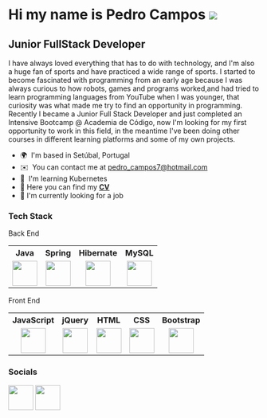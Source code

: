 Hi my name is Pedro Campos ![](https://user-images.githubusercontent.com/18350557/176309783-0785949b-9127-417c-8b55-ab5a4333674e.gif)
====================================================================================================================================

Junior FullStack Developer
--------------------------

I have always loved everything that has to do with technology, and I'm also a huge fan of sports and have practiced a wide range of sports. I started to become fascinated with programming from an early age because I was always curious to how robots, games and programs worked,and had tried to learn programming languages from YouTube when I was younger, that curiosity was what made me try to find an opportunity in programming. Recently I became a Junior Full Stack Developer and just completed an Intensive Bootcamp @ Academia de Código, now I'm looking for my first opportunity to work in this field, in the meantime I've been doing other courses in different learning platforms and some of my own projects.

* 🌍  I'm based in Setúbal, Portugal
* ✉️  You can contact me at [pedro\_campos7@hotmail.com](mailto:pedro_campos7@hotmail.com)
* 🧠  I'm learning Kubernetes
* 📖 Here you can find my <a href="https://drive.google.com/file/d/15_AAaEfSLF4IhzSaR1LoDLQyPVHsQzQD/view?usp=sharing%22%3EHERE"><b>CV</b></a>
* 💼 I'm currently looking for a job

### Tech Stack

<p> Back End </p>

<table>
<tr>
<th>Java</th>
<th>Spring</th>
<th>Hibernate</th>
<th>MySQL</th>

</tr>
<tr>
<td align="center"><img align="center" src="https://www.svgrepo.com/show/303388/java-4-logo.svg" height=50 width=50></td>
<td align="center"><img align="center" src="https://seeklogo.com/images/S/spring-logo-9A2BC78AAF-seeklogo.com.png" height=50 width=50></td>
<td align="center"><img src="https://seeklogo.com/images/H/hibernate-logo-8C95C75A24-seeklogo.com.png" height=50 width=50></td>
<td align="center"><img src="https://www.vectorlogo.zone/logos/mysql/mysql-official.svg" height=50 width=50></td>
</tr>
</table>

<p> Front End </p>

<table>
<tr>
<th>JavaScript</th>
<th>jQuery</th>
<th>HTML</th>
<th>CSS</th>
<th>Bootstrap</th>
</tr>
<tr>
<td align="center"><img src="https://upload.wikimedia.org/wikipedia/commons/9/99/Unofficial_JavaScript_logo_2.svg" height=50 width=50></td>
<td align="center"><img src="https://user-images.githubusercontent.com/72756958/196269480-c6d70b96-0268-4e52-874b-b8ad6bfed4e6.png" height=50 width=50></td>
<td align="center"><img src="https://cdn.worldvectorlogo.com/logos/html-1.svg" height=50 width=50></td>
<td align="center"><img src="https://seeklogo.com/images/C/css-3-logo-023C1A7171-seeklogo.com.png" height=50 width=50></td>
<td align="center"><img align="center" src="https://upload.wikimedia.org/wikipedia/commons/b/b2/Bootstrap_logo.svg" height=50 width=50></td>
</tr>
</table>


### Socials

<p align="left"> <a href="https://www.github.com/Pedro-CCampos" target="_blank" rel="noreferrer"><img src="https://raw.githubusercontent.com/danielcranney/readme-generator/main/public/icons/socials/github.svg" width="50" height="50" /></a> <a href="https://www.linkedin.com/in/pedroccampos/" target="_blank" rel="noreferrer"><img src="https://raw.githubusercontent.com/danielcranney/readme-generator/main/public/icons/socials/linkedin.svg" width="50" height="50" /></a></p>
